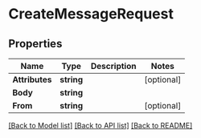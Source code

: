 # CreateMessageRequest

## Properties

Name | Type | Description | Notes
------------ | ------------- | ------------- | -------------
**Attributes** | **string** |  | [optional] 
**Body** | **string** |  | 
**From** | **string** |  | [optional] 

[[Back to Model list]](../README.md#documentation-for-models) [[Back to API list]](../README.md#documentation-for-api-endpoints) [[Back to README]](../README.md)


